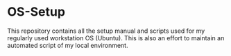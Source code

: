 # OS-Setup
This repository contains all the setup manual and scripts used for my regularly used workstation OS (Ubuntu). This is also an effort to maintain an automated script of my local environment.


